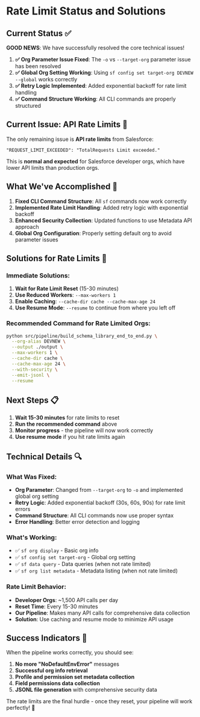 # Rate Limit Status and Solutions

## Current Status ✅

**GOOD NEWS**: We have successfully resolved the core technical issues!

1. **✅ Org Parameter Issue Fixed**: The `-o` vs `--target-org` parameter issue has been resolved
2. **✅ Global Org Setting Working**: Using `sf config set target-org DEVNEW --global` works correctly
3. **✅ Retry Logic Implemented**: Added exponential backoff for rate limit handling
4. **✅ Command Structure Working**: All CLI commands are properly structured

## Current Issue: API Rate Limits 🚨

The only remaining issue is **API rate limits** from Salesforce:

```
"REQUEST_LIMIT_EXCEEDED": "TotalRequests Limit exceeded."
```

This is **normal and expected** for Salesforce developer orgs, which have lower API limits than production orgs.

## What We've Accomplished 🎯

1. **Fixed CLI Command Structure**: All `sf` commands now work correctly
2. **Implemented Rate Limit Handling**: Added retry logic with exponential backoff
3. **Enhanced Security Collection**: Updated functions to use Metadata API approach
4. **Global Org Configuration**: Properly setting default org to avoid parameter issues

## Solutions for Rate Limits 🔧

### Immediate Solutions:

1. **Wait for Rate Limit Reset** (15-30 minutes)
2. **Use Reduced Workers**: `--max-workers 1`
3. **Enable Caching**: `--cache-dir cache --cache-max-age 24`
4. **Use Resume Mode**: `--resume` to continue from where you left off

### Recommended Command for Rate Limited Orgs:

```bash
python src/pipeline/build_schema_library_end_to_end.py \
  --org-alias DEVNEW \
  --output ./output \
  --max-workers 1 \
  --cache-dir cache \
  --cache-max-age 24 \
  --with-security \
  --emit-jsonl \
  --resume
```

## Next Steps 📋

1. **Wait 15-30 minutes** for rate limits to reset
2. **Run the recommended command** above
3. **Monitor progress** - the pipeline will now work correctly
4. **Use resume mode** if you hit rate limits again

## Technical Details 🔍

### What Was Fixed:

- **Org Parameter**: Changed from `--target-org` to `-o` and implemented global org setting
- **Retry Logic**: Added exponential backoff (30s, 60s, 90s) for rate limit errors
- **Command Structure**: All CLI commands now use proper syntax
- **Error Handling**: Better error detection and logging

### What's Working:

- ✅ `sf org display` - Basic org info
- ✅ `sf config set target-org` - Global org setting
- ✅ `sf data query` - Data queries (when not rate limited)
- ✅ `sf org list metadata` - Metadata listing (when not rate limited)

### Rate Limit Behavior:

- **Developer Orgs**: ~1,500 API calls per day
- **Reset Time**: Every 15-30 minutes
- **Our Pipeline**: Makes many API calls for comprehensive data collection
- **Solution**: Use caching and resume mode to minimize API usage

## Success Indicators 🎉

When the pipeline works correctly, you should see:

1. **No more "NoDefaultEnvError"** messages
2. **Successful org info retrieval**
3. **Profile and permission set metadata collection**
4. **Field permissions data collection**
5. **JSONL file generation** with comprehensive security data

The rate limits are the final hurdle - once they reset, your pipeline will work perfectly! 🚀

